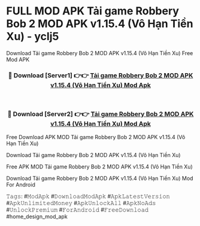 # FULL MOD APK Tải game Robbery Bob 2 MOD APK v1.15.4 (Vô Hạn Tiền Xu) - yclj5
Download Tải game Robbery Bob 2 MOD APK v1.15.4 (Vô Hạn Tiền Xu) Free Mod APK

<div align="center">
<h3>🔴 Download [Server1] 👉👉 <a href="https://apk-comot.site?title=Tải_game_Robbery_Bob_2_MOD_APK_v1.15.4_(Vô_Hạn_Tiền_Xu)">Tải game Robbery Bob 2 MOD APK v1.15.4 (Vô Hạn Tiền Xu) Mod Apk</a></h3><br>

<h3>🔴 Download [Server2] 👉👉 <a href="https://apk-comot.site?title=Tải_game_Robbery_Bob_2_MOD_APK_v1.15.4_(Vô_Hạn_Tiền_Xu)">Tải game Robbery Bob 2 MOD APK v1.15.4 (Vô Hạn Tiền Xu) Mod Apk</a></h3>
</div>


Free Download APK MOD Tải game Robbery Bob 2 MOD APK v1.15.4 (Vô Hạn Tiền Xu)

Download Tải game Robbery Bob 2 MOD APK v1.15.4 (Vô Hạn Tiền Xu) 

Free APK MOD Tải game Robbery Bob 2 MOD APK v1.15.4 (Vô Hạn Tiền Xu) 

Download Tải game Robbery Bob 2 MOD APK v1.15.4 (Vô Hạn Tiền Xu) Mod For Android

𝚃𝚊𝚐𝚜: #𝙼𝚘𝚍𝙰𝚙𝚔 #𝙳𝚘𝚠𝚗𝚕𝚘𝚊𝚍𝙼𝚘𝚍𝙰𝚙𝚔 #𝙰𝚙𝚔𝙻𝚊𝚝𝚎𝚜𝚝𝚅𝚎𝚛𝚜𝚒𝚘𝚗 #𝙰𝚙𝚔𝚄𝚗𝚕𝚒𝚖𝚒𝚝𝚎𝚍𝙼𝚘𝚗𝚎𝚢 #𝙰𝚙𝚔𝚄𝚗𝚕𝚘𝚌𝚔𝙰𝚕𝚕 #𝙰𝚙𝚔𝙽𝚘𝙰𝚍𝚜 #𝚄𝚗𝚕𝚘𝚌𝚔𝙿𝚛𝚎𝚖𝚒𝚞𝚖 #𝙵𝚘𝚛𝙰𝚗𝚍𝚛𝚘𝚒𝚍 #𝙵𝚛𝚎𝚎𝙳𝚘𝚠𝚗𝚕𝚘𝚊𝚍 #home_design_mod_apk